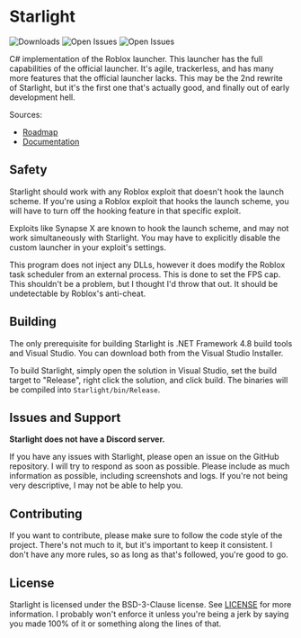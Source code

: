 # Starlight

![Downloads](https://img.shields.io/github/downloads/Substrant/Starlight/total)
![Open Issues](https://img.shields.io/github/issues-raw/Substrant/Starlight)
![Open Issues](https://img.shields.io/github/issues-closed-raw/Substrant/Starlight)

C# implementation of the Roblox launcher. This launcher has the full
capabilities of the official launcher. It's agile, trackerless, and has many
more features that the official launcher lacks. This may be the 2nd rewrite of
Starlight, but it's the first one that's actually good, and finally out of
early development hell.

Sources:
* [Roadmap](Roadmap.md)
* [Documentation](Docs/Home.md)

## Safety
Starlight should work with any Roblox exploit that doesn't hook the launch
scheme. If you're using a Roblox exploit that hooks the launch scheme, you
will have to turn off the hooking feature in that specific exploit.

Exploits like Synapse X are known to hook the launch scheme, and may not work
simultaneously with Starlight. You may have to explicitly disable the custom
launcher in your exploit's settings.

This program does not inject any DLLs, however it does modify the Roblox
task scheduler from an external process. This is done to set the FPS cap. This
shouldn't be a problem, but I thought I'd throw that out. It should be
undetectable by Roblox's anti-cheat.

## Building
The only prerequisite for building Starlight is .NET Framework 4.8 build tools
and Visual Studio. You can download both from the Visual Studio Installer.

To build Starlight, simply open the solution in Visual Studio, set the build
target to "Release", right click the solution, and click build. The binaries
will be compiled into `Starlight/bin/Release`.

## Issues and Support
**Starlight does not have a Discord server.**

If you have any issues with Starlight, please open an issue on the GitHub
repository. I will try to respond as soon as possible. Please include as much
information as possible, including screenshots and logs. If you're not being
very descriptive, I may not be able to help you.

## Contributing
If you want to contribute, please make sure to follow the code style of the
project. There's not much to it, but it's important to keep it consistent. I
don't have any more rules, so as long as that's followed, you're good to go.

## License
Starlight is licensed under the BSD-3-Clause license. See [LICENSE](LICENSE) for
more information. I probably won't enforce it unless you're being a jerk by
saying you made 100% of it or something along the lines of that.